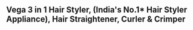 ## Vega 3 in 1 Hair Styler, (India's No.1* Hair Styler Appliance), Hair Straightener, Curler & Crimper

